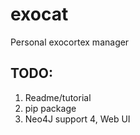 # exocat
Personal exocortex manager

## TODO:
1. Readme/tutorial
2. pip package
3. Neo4J support
4, Web UI
